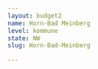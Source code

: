 ```yaml
---
layout: budget2
name: Horn-Bad Meinberg
level: kommune
state: NW
slug: Horn-Bad-Meinberg

---
```



